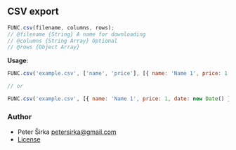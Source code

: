 ## CSV export

```javascript
FUNC.csv(filename, columns, rows);
// @filename {String} A name for downloading
// @columns {String Array} Optional
// @rows {Object Array}
```

__Usage__:

```javascript
FUNC.csv('example.csv', ['name', 'price'], [{ name: 'Name 1', price: 1, date: new Date() }, { name: 'Name 2', price: 2, date: new Date() }, { name: 'Name 3', price: 3, date: new Date() }]);

// or

FUNC.csv('example.csv', [{ name: 'Name 1', price: 1, date: new Date() }, { name: 'Name 2', price: 2, date: new Date() }, { name: 'Name 3', price: 3, date: new Date() }]);
```

### Author

- Peter Širka <petersirka@gmail.com>
- [License](https://www.totaljs.com/licenses/)
